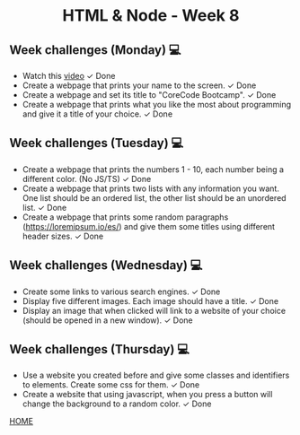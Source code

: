 <h1 align="center">HTML & Node - Week 8</h1>

## Week challenges (Monday) 💻
- Watch this [video](https://www.youtube.com/watch?v=XYTwYmOjqQs&ab_channel=RedStapler) <span>&#10003; Done</span>
- Create a webpage that prints your name to the screen. <span>&#10003; Done</span>
- Create a webpage and set its title to "CoreCode Bootcamp".    <span>&#10003; Done</span>
- Create a webpage that prints what you like the most about programming and give it a title of your choice.     <span>&#10003; Done</span>

## Week challenges (Tuesday) 💻
- Create a webpage that prints the numbers 1 - 10, each number being a different color. (No JS/TS)  <span>&#10003; Done</span>
- Create a webpage that prints two lists with any information you want. One list should be an ordered list, the other list should be an unordered list.     <span>&#10003; Done</span>
- Create a webpage that prints some random paragraphs (https://loremipsum.io/es/) and give them some titles using different header sizes.   <span>&#10003; Done</span>

## Week challenges (Wednesday) 💻
- Create some links to various search engines.  <span>&#10003; Done</span>
- Display five different images. Each image should have a title.    <span>&#10003; Done</span>
- Display an image that when clicked will link to a website of your choice (should be opened in a new window).  <span>&#10003; Done</span>

## Week challenges (Thursday) 💻
- Use a website you created before and give some classes and identifiers to elements. Create some css for them. <span>&#10003; Done</span>
- Create a website that using javascript, when you press a button will change the background to a random color. <span>&#10003; Done</span>

[HOME](https://github.com/MROMERO2100/core-code-bootcamp-backlog)
